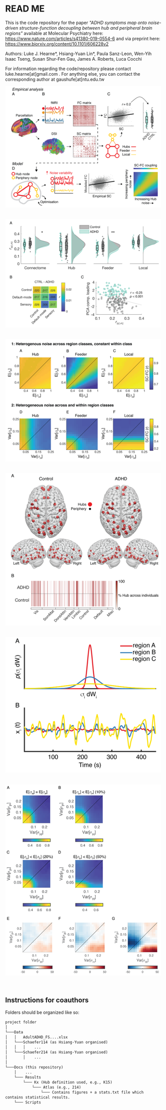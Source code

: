 # READ ME
This is the code repository for the paper *"ADHD symptoms map onto noise-driven structure-function decoupling between hub and peripheral brain regions"* available at Molecular Psychiatry here: https://www.nature.com/articles/s41380-019-0554-6 and via preprint here: https://www.biorxiv.org/content/10.1101/606228v2

Authors: Luke J. Hearne*, Hsiang-Yuan Lin*, Paula Sanz-Leon, Wen-Yih Isaac Tseng, Susan Shur-Fen Gau, James A. Roberts, Luca Cocchi    

For information regarding the code/repository please contact luke.hearne[at]gmail.com . For anything else, you can contact the corresponding author at gaushufe[at]ntu.edu.tw

<img src="https://github.com/ljhearne/ADHDSCFC/blob/master/Figures/Figures-01.png" width="500"/><br/><br/><br/>
<img src="https://github.com/ljhearne/ADHDSCFC/blob/master/Figures/Figures-02.png" width="500"/><br/><br/><br/>
<img src="https://github.com/ljhearne/ADHDSCFC/blob/master/Figures/Figures-03.png" width="500"/><br/><br/><br/>
<img src="https://github.com/ljhearne/ADHDSCFC/blob/master/Figures/Figures-04.png" width="500"/><br/><br/><br/>
<img src="https://github.com/ljhearne/ADHDSCFC/blob/master/Figures/Figures-05.png" width="500"/><br/><br/><br/>
<img src="https://github.com/ljhearne/ADHDSCFC/blob/master/Figures/Figures-06.png" width="500"/><br/><br/><br/>

## Instructions for coauthors
Folders should be organized like so:
```
project folder 
│
└───Data
│   │   AdultADHD_FS....xlsx
│   └───Schaefer114 (as Hsiang-Yuan organised)
│   │   │    ...
│   └───Schaefer214 (as Hsiang-Yuan organised)
│       │    ...
│   
└───Docs (this repository)
    │    ...
    └─── Results
        └─── Kx (Hub definition used, e.g., K15)
            └─── Atlas (e.g., 214)
                └─── Contains figures + a stats.txt file which contains statistical results.
    └─── Scripts
```

